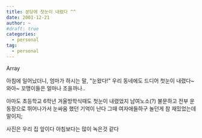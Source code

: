 ```yaml
---
title: 분당에 첫눈이 내렸다 ^^
date: 2001-12-21
author: ~
#draft: true
categories:
  - personal
tag:
  - personal
---
```




Array

아침에 일어났더니, 엄마가 하시는 말,
"눈왔다!"
우리 동네에도 드디어 첫눈이 내렸다~
와아~
꼬맹이들은 얼마나 조을까나..

아마도 초등학교 6학년 겨울방학식때도 첫눈이 내렸었지
남여노소(?) 불문하고 전부 운동장으로 뛰어나가서
눈싸움 했던 기억이 난다
그때 여자애들하구 놀던게 참 재밌었는데 말이지;

사진은 우리 집 앞이다
아침보다는 많이 녹은것 같다


 






